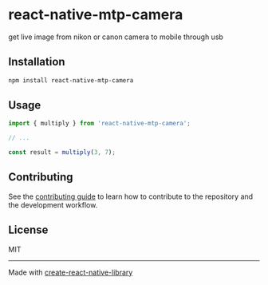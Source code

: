 # react-native-mtp-camera

 get live image from nikon or canon  camera to mobile through usb

## Installation

```sh
npm install react-native-mtp-camera
```

## Usage


```js
import { multiply } from 'react-native-mtp-camera';

// ...

const result = multiply(3, 7);
```


## Contributing

See the [contributing guide](CONTRIBUTING.md) to learn how to contribute to the repository and the development workflow.

## License

MIT

---

Made with [create-react-native-library](https://github.com/callstack/react-native-builder-bob)
